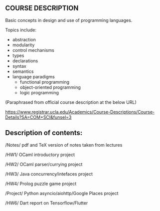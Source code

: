 ## COURSE DESCRIPTION
Basic concepts in design and use of programming languages.

Topics include:
* abstraction
* modularity
* control mechanisms
* types
* declarations
* syntax
* semantics
* language paradigms
  * functional programming
  * object-oriented programming
  * logic programming

(Paraphrased from official course description at the below URL)

https://www.registrar.ucla.edu/Academics/Course-Descriptions/Course-Details?SA=COM+SCI&funsel=3

## Description of contents:
/Notes/        pdf and TeX version of notes taken from lectures

/HW1/          OCaml introductory project

/HW2/          OCaml parser/currying project

/HW3/          Java concurrency/intefaces project

/HW4/          Prolog puzzle game project

/Project/      Python asyncio/aiohttp/Google Places project

/HW6/          Dart report on Tensorflow/Flutter
